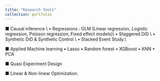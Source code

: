 ```yaml
---
title: "Research Tools"
collection: portfolio
---
```


■ Causal inference \\
  • Regressions : GLM (Linear regression, Logistic regression, Poisson regression, Fixed effect models)\\
  • Staggered DiD \\
  • Synthetic DiD & Synthetic Control \\
  • Stacked Event Study.\\
  
■ Applied Machine learning 
  • Lasso
  • Random forest 
  • XGBoost 
  • KNN 
  • PCA
  
■ Quasi Experiment Design 

■ Linear & Non-linear Optimization.
